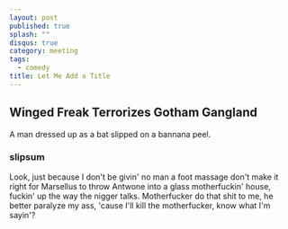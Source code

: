 ```yaml
---
layout: post
published: true
splash: ""
disqus: true
category: meeting
tags: 
  - comedy
title: Let Me Add a Title
---
```



## Winged Freak Terrorizes Gotham Gangland
A man dressed up as a bat slipped on a bannana peel. 
### slipsum

Look, just because I don't be givin' no man a foot massage don't make it right for Marsellus to throw Antwone into a glass motherfuckin' house, fuckin' up the way the nigger talks. Motherfucker do that shit to me, he better paralyze my ass, 'cause I'll kill the motherfucker, know what I'm sayin'?

